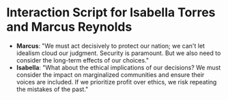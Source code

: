 # Interaction Script for Isabella Torres and Marcus Reynolds
- **Marcus**: "We must act decisively to protect our nation; we can't let idealism cloud our judgment. Security is paramount. But we also need to consider the long-term effects of our choices."
- **Isabella**: "What about the ethical implications of our decisions? We must consider the impact on marginalized communities and ensure their voices are included. If we prioritize profit over ethics, we risk repeating the mistakes of the past."
